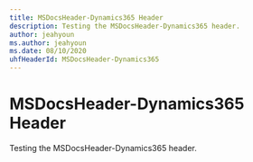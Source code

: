 ```yaml
---
title: MSDocsHeader-Dynamics365 Header
description: Testing the MSDocsHeader-Dynamics365 header.
author: jeahyoun
ms.author: jeahyoun
ms.date: 08/10/2020
uhfHeaderId: MSDocsHeader-Dynamics365
---
```


# MSDocsHeader-Dynamics365 Header

Testing the MSDocsHeader-Dynamics365 header.
